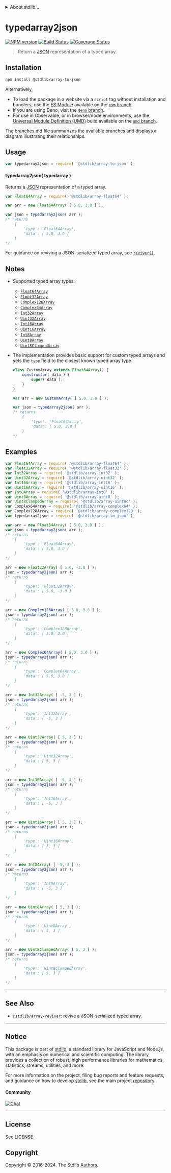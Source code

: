 <!--

@license Apache-2.0

Copyright (c) 2018 The Stdlib Authors.

Licensed under the Apache License, Version 2.0 (the "License");
you may not use this file except in compliance with the License.
You may obtain a copy of the License at

   http://www.apache.org/licenses/LICENSE-2.0

Unless required by applicable law or agreed to in writing, software
distributed under the License is distributed on an "AS IS" BASIS,
WITHOUT WARRANTIES OR CONDITIONS OF ANY KIND, either express or implied.
See the License for the specific language governing permissions and
limitations under the License.

-->


<details>
  <summary>
    About stdlib...
  </summary>
  <p>We believe in a future in which the web is a preferred environment for numerical computation. To help realize this future, we've built stdlib. stdlib is a standard library, with an emphasis on numerical and scientific computation, written in JavaScript (and C) for execution in browsers and in Node.js.</p>
  <p>The library is fully decomposable, being architected in such a way that you can swap out and mix and match APIs and functionality to cater to your exact preferences and use cases.</p>
  <p>When you use stdlib, you can be absolutely certain that you are using the most thorough, rigorous, well-written, studied, documented, tested, measured, and high-quality code out there.</p>
  <p>To join us in bringing numerical computing to the web, get started by checking us out on <a href="https://github.com/stdlib-js/stdlib">GitHub</a>, and please consider <a href="https://opencollective.com/stdlib">financially supporting stdlib</a>. We greatly appreciate your continued support!</p>
</details>

# typedarray2json

[![NPM version][npm-image]][npm-url] [![Build Status][test-image]][test-url] [![Coverage Status][coverage-image]][coverage-url] <!-- [![dependencies][dependencies-image]][dependencies-url] -->

> Return a [JSON][json] representation of a typed array.

<!-- Section to include introductory text. Make sure to keep an empty line after the intro `section` element and another before the `/section` close. -->

<section class="intro">

</section>

<!-- /.intro -->

<!-- Package usage documentation. -->

<section class="installation">

## Installation

```bash
npm install @stdlib/array-to-json
```

Alternatively,

-   To load the package in a website via a `script` tag without installation and bundlers, use the [ES Module][es-module] available on the [`esm` branch][esm-url].
-   If you are using Deno, visit the [`deno` branch][deno-url].
-   For use in Observable, or in browser/node environments, use the [Universal Module Definition (UMD)][umd] build available on the [`umd` branch][umd-url].

The [branches.md][branches-url] file summarizes the available branches and displays a diagram illustrating their relationships.

</section>

<section class="usage">

## Usage

```javascript
var typedarray2json = require( '@stdlib/array-to-json' );
```

#### typedarray2json( typedarray )

Returns a [JSON][json] representation of a typed array.

```javascript
var Float64Array = require( '@stdlib/array-float64' );

var arr = new Float64Array( [ 5.0, 3.0 ] );

var json = typedarray2json( arr );
/* returns
    {
        'type': 'Float64Array',
        'data': [ 5.0, 3.0 ]
    }
*/
```

For guidance on reviving a JSON-serialized typed array, see [`reviver()`][@stdlib/array/reviver].

</section>

<!-- /.usage -->

<!-- Package usage notes. Make sure to keep an empty line after the `section` element and another before the `/section` close. -->

<section class="notes">

## Notes

-   Supported typed array types:

    -   [`Float64Array`][@stdlib/array/float64]
    -   [`Float32Array`][@stdlib/array/float32]
    -   [`Complex128Array`][@stdlib/array/complex128]
    -   [`Complex64Array`][@stdlib/array/complex64]
    -   [`Int32Array`][@stdlib/array/int32]
    -   [`Uint32Array`][@stdlib/array/uint32]
    -   [`Int16Array`][@stdlib/array/int16]
    -   [`Uint16Array`][@stdlib/array/uint16]
    -   [`Int8Array`][@stdlib/array/int8]
    -   [`Uint8Array`][@stdlib/array/uint8]
    -   [`Uint8ClampedArray`][@stdlib/array/uint8c]

-   The implementation provides basic support for custom typed arrays and sets the `type` field to the closest known typed array type.

    <!-- eslint-disable no-restricted-syntax, no-useless-constructor, new-cap, stdlib/require-globals, node/no-unsupported-features/es-syntax -->

    ```javascript
    class CustomArray extends Float64Array() {
        constructor( data ) {
            super( data );
        }
    }

    var arr = new CustomArray( [ 5.0, 3.0 ] );

    var json = typedarray2json( arr );
    /* returns
        {
            'type': 'Float64Array',
            'data': [ 5.0, 3.0 ]
        }
    */
    ```

</section>

<!-- /.notes -->

<!-- Package usage examples. -->

<section class="examples">

## Examples

<!-- eslint no-undef: "error" -->

```javascript
var Float64Array = require( '@stdlib/array-float64' );
var Float32Array = require( '@stdlib/array-float32' );
var Int32Array = require( '@stdlib/array-int32' );
var Uint32Array = require( '@stdlib/array-uint32' );
var Int16Array = require( '@stdlib/array-int16' );
var Uint16Array = require( '@stdlib/array-uint16' );
var Int8Array = require( '@stdlib/array-int8' );
var Uint8Array = require( '@stdlib/array-uint8' );
var Uint8ClampedArray = require( '@stdlib/array-uint8c' );
var Complex64Array = require( '@stdlib/array-complex64' );
var Complex128Array = require( '@stdlib/array-complex128' );
var typedarray2json = require( '@stdlib/array-to-json' );

var arr = new Float64Array( [ 5.0, 3.0 ] );
var json = typedarray2json( arr );
/* returns
    {
        'type': 'Float64Array',
        'data': [ 5.0, 3.0 ]
    }
*/

arr = new Float32Array( [ 5.0, -3.0 ] );
json = typedarray2json( arr );
/* returns
    {
        'type': 'Float32Array',
        'data': [ 5.0, -3.0 ]
    }
*/

arr = new Complex128Array( [ 5.0, 3.0 ] );
json = typedarray2json( arr );
/* returns
    {
        'type': 'Complex128Array',
        'data': [ 5.0, 3.0 ]
    }
*/

arr = new Complex64Array( [ 5.0, 3.0 ] );
json = typedarray2json( arr );
/* returns
    {
        'type': 'Complex64Array',
        'data': [ 5.0, 3.0 ]
    }
*/

arr = new Int32Array( [ -5, 3 ] );
json = typedarray2json( arr );
/* returns
    {
        'type': 'Int32Array',
        'data': [ -5, 3 ]
    }
*/

arr = new Uint32Array( [ 5, 3 ] );
json = typedarray2json( arr );
/* returns
    {
        'type': 'Uint32Array',
        'data': [ 5, 3 ]
    }
*/

arr = new Int16Array( [ -5, 3 ] );
json = typedarray2json( arr );
/* returns
    {
        'type': 'Int16Array',
        'data': [ -5, 3 ]
    }
*/

arr = new Uint16Array( [ 5, 3 ] );
json = typedarray2json( arr );
/* returns
    {
        'type': 'Uint16Array',
        'data': [ 5, 3 ]
    }
*/

arr = new Int8Array( [ -5, 3 ] );
json = typedarray2json( arr );
/* returns
    {
        'type': 'Int8Array',
        'data': [ -5, 3 ]
    }
*/

arr = new Uint8Array( [ 5, 3 ] );
json = typedarray2json( arr );
/* returns
    {
        'type': 'Uint8Array',
        'data': [ 5, 3 ]
    }
*/

arr = new Uint8ClampedArray( [ 5, 3 ] );
json = typedarray2json( arr );
/* returns
    {
        'type': 'Uint8ClampedArray',
        'data': [ 5, 3 ]
    }
*/
```

</section>

<!-- /.examples -->

<!-- Section to include cited references. If references are included, add a horizontal rule *before* the section. Make sure to keep an empty line after the `section` element and another before the `/section` close. -->

<section class="references">

</section>

<!-- /.references -->

<!-- Section for related `stdlib` packages. Do not manually edit this section, as it is automatically populated. -->

<section class="related">

* * *

## See Also

-   <span class="package-name">[`@stdlib/array-reviver`][@stdlib/array/reviver]</span><span class="delimiter">: </span><span class="description">revive a JSON-serialized typed array.</span>

</section>

<!-- /.related -->

<!-- Section for all links. Make sure to keep an empty line after the `section` element and another before the `/section` close. -->


<section class="main-repo" >

* * *

## Notice

This package is part of [stdlib][stdlib], a standard library for JavaScript and Node.js, with an emphasis on numerical and scientific computing. The library provides a collection of robust, high performance libraries for mathematics, statistics, streams, utilities, and more.

For more information on the project, filing bug reports and feature requests, and guidance on how to develop [stdlib][stdlib], see the main project [repository][stdlib].

#### Community

[![Chat][chat-image]][chat-url]

---

## License

See [LICENSE][stdlib-license].


## Copyright

Copyright &copy; 2016-2024. The Stdlib [Authors][stdlib-authors].

</section>

<!-- /.stdlib -->

<!-- Section for all links. Make sure to keep an empty line after the `section` element and another before the `/section` close. -->

<section class="links">

[npm-image]: http://img.shields.io/npm/v/@stdlib/array-to-json.svg
[npm-url]: https://npmjs.org/package/@stdlib/array-to-json

[test-image]: https://github.com/stdlib-js/array-to-json/actions/workflows/test.yml/badge.svg?branch=main
[test-url]: https://github.com/stdlib-js/array-to-json/actions/workflows/test.yml?query=branch:main

[coverage-image]: https://img.shields.io/codecov/c/github/stdlib-js/array-to-json/main.svg
[coverage-url]: https://codecov.io/github/stdlib-js/array-to-json?branch=main

<!--

[dependencies-image]: https://img.shields.io/david/stdlib-js/array-to-json.svg
[dependencies-url]: https://david-dm.org/stdlib-js/array-to-json/main

-->

[chat-image]: https://img.shields.io/gitter/room/stdlib-js/stdlib.svg
[chat-url]: https://app.gitter.im/#/room/#stdlib-js_stdlib:gitter.im

[stdlib]: https://github.com/stdlib-js/stdlib

[stdlib-authors]: https://github.com/stdlib-js/stdlib/graphs/contributors

[umd]: https://github.com/umdjs/umd
[es-module]: https://developer.mozilla.org/en-US/docs/Web/JavaScript/Guide/Modules

[deno-url]: https://github.com/stdlib-js/array-to-json/tree/deno
[umd-url]: https://github.com/stdlib-js/array-to-json/tree/umd
[esm-url]: https://github.com/stdlib-js/array-to-json/tree/esm
[branches-url]: https://github.com/stdlib-js/array-to-json/blob/main/branches.md

[stdlib-license]: https://raw.githubusercontent.com/stdlib-js/array-to-json/main/LICENSE

[json]: http://www.json.org/

[@stdlib/array/float64]: https://github.com/stdlib-js/array-float64

[@stdlib/array/float32]: https://github.com/stdlib-js/array-float32

[@stdlib/array/complex128]: https://github.com/stdlib-js/array-complex128

[@stdlib/array/complex64]: https://github.com/stdlib-js/array-complex64

[@stdlib/array/int32]: https://github.com/stdlib-js/array-int32

[@stdlib/array/uint32]: https://github.com/stdlib-js/array-uint32

[@stdlib/array/int16]: https://github.com/stdlib-js/array-int16

[@stdlib/array/uint16]: https://github.com/stdlib-js/array-uint16

[@stdlib/array/int8]: https://github.com/stdlib-js/array-int8

[@stdlib/array/uint8]: https://github.com/stdlib-js/array-uint8

[@stdlib/array/uint8c]: https://github.com/stdlib-js/array-uint8c

<!-- <related-links> -->

[@stdlib/array/reviver]: https://github.com/stdlib-js/array-reviver

<!-- </related-links> -->

</section>

<!-- /.links -->
